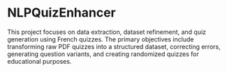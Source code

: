 # NLPQuizEnhancer
This project focuses on data extraction, dataset refinement, and quiz generation using French quizzes. The primary objectives include transforming raw PDF quizzes into a structured dataset, correcting errors, generating question variants, and creating randomized quizzes for educational purposes.

